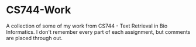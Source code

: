 # CS744-Work

A collection of some of my work from CS744 - Text Retrieval in Bio Informatics.
I don't remember every part of each assignment, but comments are placed through out.
